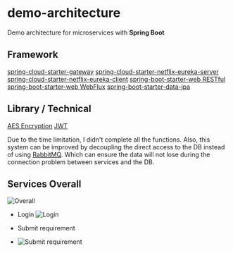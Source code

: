 
# demo-architecture
Demo architecture for microservices with **Spring Boot**


## Framework

[spring-cloud-starter-gateway](https://spring.io/projects/spring-cloud-gateway)
[spring-cloud-starter-netflix-eureka-server](https://cloud.spring.io/spring-cloud-netflix/reference/html/#spring-cloud-eureka-server)
[spring-cloud-starter-netflix-eureka-client](https://cloud.spring.io/spring-cloud-netflix/reference/html/#service-discovery-eureka-clients)
[spring-boot-starter-web RESTful](https://spring.io/guides/gs/rest-service/)
[spring-boot-starter-web WebFlux](https://docs.spring.io/spring/docs/current/spring-framework-reference/web-reactive.html)
[spring-boot-starter-data-jpa](https://spring.io/projects/spring-data-jpa)

## Library / Technical
[AES  Encryption](https://en.wikipedia.org/wiki/Advanced_Encryption_Standard)
[JWT](https://jwt.io/)

Due to the time limitation, I didn't complete all the functions.
Also, this system can be improved by decoupling the direct access to the DB  instead of using [RabbitMQ](https://www.rabbitmq.com/).
Which can ensure the data will not lose during the connection problem between services and the DB.

## Services Overall

![Overall](https://raw.githubusercontent.com/Darknessron/default-microservices-architecture/master/overall.jpg)

 - Login
 ![Login](https://raw.githubusercontent.com/Darknessron/default-microservices-architecture/master/login.jpg)
 
 - Submit requirement
 - ![Submit requirement](https://raw.githubusercontent.com/Darknessron/default-microservices-architecture/master/SubmitRequirement.jpg)

